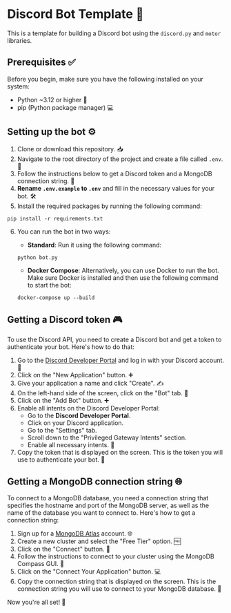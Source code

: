 # Discord Bot Template 🚀

This is a template for building a Discord bot using the `discord.py` and `motor` libraries.

## Prerequisites ✅

Before you begin, make sure you have the following installed on your system:

- Python ~3.12 or higher 🐍
- pip (Python package manager) 💻

## Setting up the bot ⚙️

1. Clone or download this repository. 📥
2. Navigate to the root directory of the project and create a file called `.env`. 📝
3. Follow the instructions below to get a Discord token and a MongoDB connection string. 🔑
4. **Rename `.env.example` to `.env`** and fill in the necessary values for your bot. 🛠️
5. Install the required packages by running the following command:

```
pip install -r requirements.txt
```

6. You can run the bot in two ways:
    - **Standard**: Run it using the following command:

    ```
    python bot.py
    ```

    - **Docker Compose**: Alternatively, you can use Docker to run the bot. Make sure Docker is installed and then use the following command to start the bot:

    ```
    docker-compose up --build
    ```

## Getting a Discord token 🎮

To use the Discord API, you need to create a Discord bot and get a token to authenticate your bot. Here's how to do that:

1. Go to the [Discord Developer Portal](https://discord.com/developers/applications) and log in with your Discord account. 🔑
2. Click on the "New Application" button. ➕
3. Give your application a name and click "Create". ✍️
4. On the left-hand side of the screen, click on the "Bot" tab. 🤖
5. Click on the "Add Bot" button. ➕
6. Enable all intents on the Discord Developer Portal:
    * Go to the **Discord Developer Portal**.
    * Click on your Discord application.
    * Go to the "Settings" tab.
    * Scroll down to the "Privileged Gateway Intents" section.
    * Enable all necessary intents. 🔐
7. Copy the token that is displayed on the screen. This is the token you will use to authenticate your bot. 🔑

## Getting a MongoDB connection string 🌐

To connect to a MongoDB database, you need a connection string that specifies the hostname and port of the MongoDB server, as well as the name of the database you want to connect to. Here's how to get a connection string:

1. Sign up for a [MongoDB Atlas](https://www.mongodb.com/cloud/atlas) account. 🌐
2. Create a new cluster and select the "Free Tier" option. 🆓
3. Click on the "Connect" button. 🔗
4. Follow the instructions to connect to your cluster using the MongoDB Compass GUI. 🔧
5. Click on the "Connect Your Application" button. 💻
6. Copy the connection string that is displayed on the screen. This is the connection string you will use to connect to your MongoDB database. 🔑

Now you're all set! 🎉